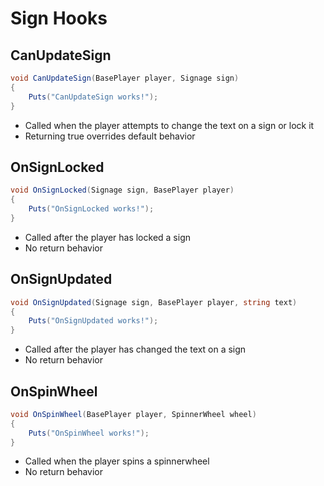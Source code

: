 # Sign Hooks

## CanUpdateSign

``` csharp
void CanUpdateSign(BasePlayer player, Signage sign)
{
    Puts("CanUpdateSign works!");
}
```

 * Called when the player attempts to change the text on a sign or lock it
 * Returning true overrides default behavior

## OnSignLocked

``` csharp
void OnSignLocked(Signage sign, BasePlayer player)
{
    Puts("OnSignLocked works!");
}
```

 * Called after the player has locked a sign
 * No return behavior

## OnSignUpdated

``` csharp
void OnSignUpdated(Signage sign, BasePlayer player, string text)
{
    Puts("OnSignUpdated works!");
}
```

 * Called after the player has changed the text on a sign
 * No return behavior
 
## OnSpinWheel

``` csharp
void OnSpinWheel(BasePlayer player, SpinnerWheel wheel)
{
    Puts("OnSpinWheel works!");
}
```

 * Called when the player spins a spinnerwheel
 * No return behavior
